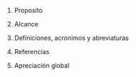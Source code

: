 1. Proposito

2. Alcance

3. Definiciones, acronimos y abreviaturas

4. Referencias

5. Apreciación global
